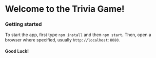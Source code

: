 # Welcome to the Trivia Game!

### Getting started

To start the app, first type `npm install` and then `npm start`. Then, open a browser where specified, usually `http://localhost:8080`.

#### Good Luck!

